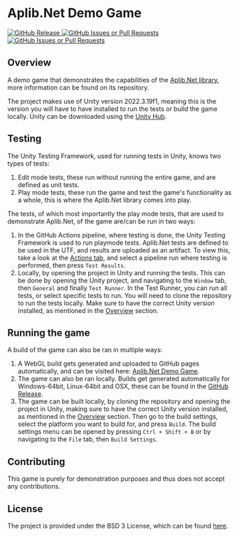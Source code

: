 # Aplib.Net Demo Game
[![GitHub Release](https://img.shields.io/github/v/release/team-zomsa/aplib.net-demo?label=GitHub%20Release)
](https://github.com/team-zomsa/aplib.net-demo/releases)
[![GitHub Issues or Pull Requests](https://img.shields.io/github/issues/team-zomsa/aplib.net-demo)](https://github.com/team-zomsa/aplib.net-demo/issues)
[![GitHub Issues or Pull Requests](https://img.shields.io/github/issues-pr/team-zomsa/aplib.net-demo)](https://github.com/team-zomsa/aplib.net-demo/pulls)


## Overview
A demo game that demonstrates the capabilities of the [Aplib.Net library](https://github.com/team-zomsa/aplib.net), more information can be found on its repository.

The project makes use of Unity version 2022.3.19f1, meaning this is the version you will have to have installed to run the tests or build the game locally.
Unity can be downloaded using the [Unity Hub](https://unity.com/unity-hub).


## Testing
The Unity Testing Framework, used for running tests in Unity, knows two types of tests:
1. Edit mode tests, these run without running the entire game, and are defined as unit tests.
2. Play mode tests, these run the game and test the game's functionality as a whole, this is where the Aplib.Net library comes into play.

The tests, of which most importantly the play mode tests, that are used to demonstrate Aplib.Net, of the game are/can be run in two ways:
1. In the GitHub Actions pipeline, where testing is done, the Unity Testing Framework is used to run playmode tests. Aplib.Net tests are defined to be used in the UTF, and results are uploaded as an artifact. To view this, take a look at the [Actions tab](https://github.com/team-zomsa/aplib.net-demo/actions), and select a pipeline run where testing is performed, then press `Test Results`.
2. Locally, by opening the project in Unity and running the tests. This can be done by opening the Unity project, and navigating to the `Window` tab, then `General` and finally `Test Runner`. In the Test Runner, you can run all tests, or select specific tests to run. You will need to clone the repository to run the tests locally. Make sure to have the correct Unity version installed, as mentioned in the [Overview](#overview) section.


## Running the game
A build of the game can also be ran in multiple ways:
1. A WebGL build gets generated and uploaded to GitHub pages automatically, and can be visited here: [Aplib.Net Demo Game](https://team-zomsa.github.io/aplib.net-demo/).
2. The game can also be ran locally. Builds get generated automatically for Windows-64bit, Linux-64bit and OSX, these can be found in the [GitHub Release](https://github.com/team-zomsa/aplib.net-demo/releases).
3. The game can be built locally, by cloning the repository and opening the project in Unity, making sure to have the correct Unity version installed, as mentioned in the [Overview](#overview) section. Then go to the build settings, select the platform you want to build for, and press `Build`. The build settings menu can be opened by pressing `Ctrl + Shift + B` or by navigating to the `File` tab, then `Build Settings`.


## Contributing
This game is purely for demonstration purposes and thus does not accept any contributions.


## License
The project is provided under the BSD 3 License, which can be found [here](https://github.com/team-zomsa/aplib.net-demo/blob/main/LICENSE).